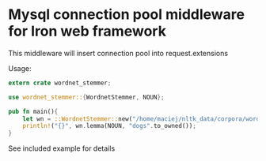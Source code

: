 # Mysql connection pool middleware for Iron web framework

This middleware will insert connection pool into request.extensions

Usage:

```rust
extern crate wordnet_stemmer;

use wordnet_stemmer::{WordnetStemmer, NOUN};

pub fn main(){
    let wn = ::WordnetStemmer::new("/home/maciej/nltk_data/corpora/wordnet/").unwrap();
    println!("{}", wn.lemma(NOUN, "dogs".to_owned());
}

```

See included example for details
